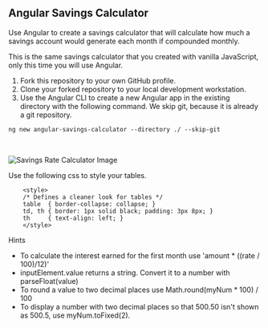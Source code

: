 ##  Angular Savings Calculator
Use Angular to create a savings calculator that will calculate how much a savings account would generate each month if compounded monthly.

This is the same savings calculator that you created with vanilla JavaScript, only this time you will use Angular.

1. Fork this repository to your own GitHub profile.
1. Clone your forked repository to your local development workstation.
1. Use the Angular CLI to create a new Angular app in the existing directory with the following command. We skip git, because it is already a git repository.
```
ng new angular-savings-calculator --directory ./ --skip-git
```
<br>

![Savings Rate Calculator Image](./angular-savings-calculator.JPG?raw=true)


  Use the following css to style your tables.
```
    <style>
    /* Defines a cleaner look for tables */
    table  { border-collapse: collapse; }
    td, th { border: 1px solid black; padding: 3px 8px; }
    th     { text-align: left; }
    </style>
```

Hints
* To calculate the interest earned for the first month use 'amount * ((rate / 100)/12)'
* inputElement.value returns a string. Convert it to a number with parseFloat(value)
* To round a value to two decimal places use Math.round(myNum * 100) / 100
* To display a number with two decimal places so that 500.50 isn't shown as 500.5, use myNum.toFixed(2).
